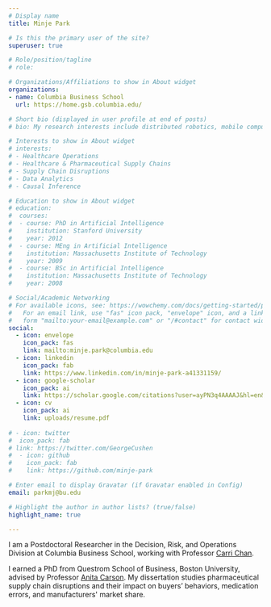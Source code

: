 ```yaml
---
# Display name
title: Minje Park

# Is this the primary user of the site?
superuser: true

# Role/position/tagline
# role: 

# Organizations/Affiliations to show in About widget
organizations:
- name: Columbia Business School
  url: https://home.gsb.columbia.edu/

# Short bio (displayed in user profile at end of posts)
# bio: My research interests include distributed robotics, mobile computing and programmable matter.

# Interests to show in About widget
# interests:
# - Healthcare Operations
# - Healthcare & Pharmaceutical Supply Chains
# - Supply Chain Disruptions
# - Data Analytics
# - Causal Inference

# Education to show in About widget
# education:
#  courses:
#  - course: PhD in Artificial Intelligence
#    institution: Stanford University
#    year: 2012
#  - course: MEng in Artificial Intelligence
#    institution: Massachusetts Institute of Technology
#    year: 2009
#  - course: BSc in Artificial Intelligence
#    institution: Massachusetts Institute of Technology
#    year: 2008

# Social/Academic Networking
# For available icons, see: https://wowchemy.com/docs/getting-started/page-builder/#icons
#   For an email link, use "fas" icon pack, "envelope" icon, and a link in the
#   form "mailto:your-email@example.com" or "/#contact" for contact widget.
social:
  - icon: envelope
    icon_pack: fas
    link: mailto:minje.park@columbia.edu
  - icon: linkedin
    icon_pack: fab
    link: https://www.linkedin.com/in/minje-park-a41331159/
  - icon: google-scholar 
    icon_pack: ai
    link: https://scholar.google.com/citations?user=ayPN3q4AAAAJ&hl=en&oi=ao
  - icon: cv
    icon_pack: ai
    link: uploads/resume.pdf
    
# - icon: twitter
#  icon_pack: fab
# link: https://twitter.com/GeorgeCushen
#  - icon: github
#    icon_pack: fab
#    link: https://github.com/minje-park

# Enter email to display Gravatar (if Gravatar enabled in Config)
email: parkmj@bu.edu

# Highlight the author in author lists? (true/false)
highlight_name: true

---
```

I am a Postdoctoral Researcher in the Decision, Risk, and Operations Division at Columbia Business School, working with Professor [Carri Chan](http://www.columbia.edu/~cc3179/).

I earned a PhD from Questrom School of Business, Boston University, advised by Professor [Anita Carson](https://www.bu.edu/questrom/profile/anita-carson/). My dissertation studies pharmaceutical supply chain disruptions and their impact on buyers’ behaviors, medication errors, and manufacturers' market share.
